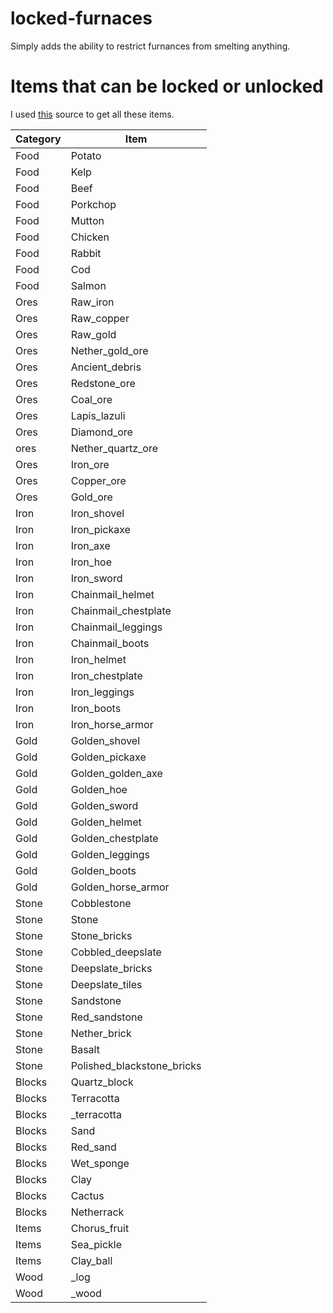 # locked-furnaces
Simply adds the ability to restrict furnances from smelting anything.

# Items that can be locked or unlocked

I used [this](https://minecraft.fandom.com/wiki/Smelting) source to get all these items.

| Category | Item |
| --- | --- |
| Food | Potato |
| Food | Kelp |
| Food | Beef |
| Food | Porkchop |
| Food | Mutton |
| Food | Chicken |
| Food | Rabbit |
| Food | Cod |
| Food | Salmon |
| Ores | Raw_iron |
| Ores | Raw_copper |
| Ores | Raw_gold |
| Ores | Nether_gold_ore |
| Ores | Ancient_debris |
| Ores | Redstone_ore |
| Ores | Coal_ore |
| Ores | Lapis_lazuli |
| Ores | Diamond_ore |
| ores | Nether_quartz_ore |
| Ores | Iron_ore |
| Ores | Copper_ore |
| Ores | Gold_ore |
| Iron | Iron_shovel |
| Iron | Iron_pickaxe |
| Iron | Iron_axe |
| Iron | Iron_hoe |
| Iron | Iron_sword |
| Iron | Chainmail_helmet |
| Iron | Chainmail_chestplate |
| Iron | Chainmail_leggings |
| Iron | Chainmail_boots |
| Iron | Iron_helmet |
| Iron | Iron_chestplate |
| Iron | Iron_leggings |
| Iron | Iron_boots |
| Iron | Iron_horse_armor |
| Gold | Golden_shovel |
| Gold | Golden_pickaxe |
| Gold | Golden_golden_axe |
| Gold | Golden_hoe |
| Gold | Golden_sword |
| Gold | Golden_helmet |
| Gold | Golden_chestplate |
| Gold | Golden_leggings |
| Gold | Golden_boots |
| Gold | Golden_horse_armor |
| Stone | Cobblestone |
| Stone | Stone |
| Stone | Stone_bricks |
| Stone | Cobbled_deepslate |
| Stone | Deepslate_bricks |
| Stone | Deepslate_tiles |
| Stone | Sandstone |
| Stone | Red_sandstone |
| Stone | Nether_brick |
| Stone | Basalt |
| Stone | Polished_blackstone_bricks |
| Blocks | Quartz_block |
| Blocks | Terracotta |
| Blocks | <color>_terracotta |
| Blocks | Sand |
| Blocks | Red_sand |
| Blocks | Wet_sponge |
| Blocks | Clay |
| Blocks | Cactus |
| Blocks | Netherrack |
| Items | Chorus_fruit |
| Items | Sea_pickle |
| Items | Clay_ball |
| Wood | <type>_log |
| Wood | <type>_wood |

